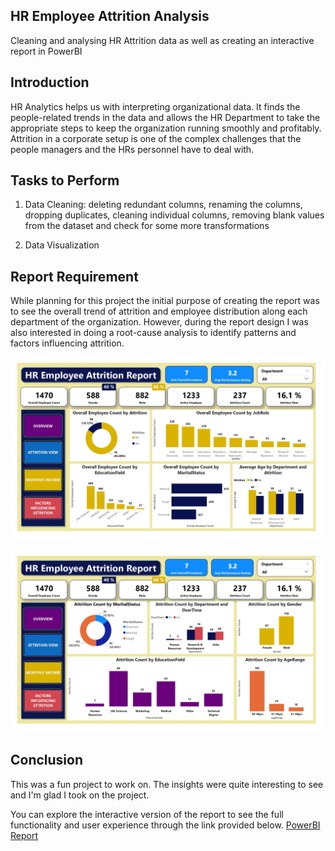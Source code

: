 ## HR Employee Attrition Analysis

Cleaning and analysing HR Attrition data as well as creating an interactive report in PowerBI

## Introduction

HR Analytics helps us with interpreting organizational data. It finds the people-related trends in the data and allows the HR Department to take the appropriate steps to keep the organization running smoothly and profitably. Attrition in a corporate setup is one of the complex challenges that the people managers and the HRs personnel have to deal with.

## Tasks to Perform

1. Data Cleaning: deleting redundant columns, renaming the columns, dropping duplicates, cleaning individual columns, removing blank values from the dataset and check for some more transformations

2. Data Visualization 

## Report Requirement

While planning for this project the initial purpose of creating the report was to see the overall trend of attrition and employee distribution along each department of the organization. However, during the report design I was also interested in doing a root-cause analysis to identify patterns and factors influencing attrition.

![PowerBi Report](https://raw.githubusercontent.com/DariesMedia/HR_Employee_Attrition_PowerBI_Report/main/image%20report%201.jpg)

![PowerBi Report](https://raw.githubusercontent.com/DariesMedia/HR_Employee_Attrition_PowerBI_Report/main/image%20report%202.jpg)


## Conclusion

This was a fun project to work on. The insights were quite interesting to see and I'm glad I took on the project.

You can explore the interactive version of the report to see the full functionality and user experience through the link provided below.
[PowerBI Report]()

